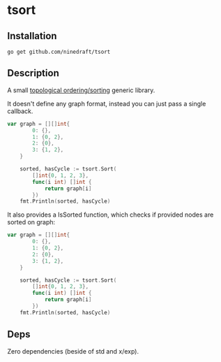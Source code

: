 # tsort

## Installation

```
go get github.com/ninedraft/tsort
```

## Description
A small [topological ordering/sorting](https://en.wikipedia.org/wiki/Topological_sorting) generic library.

It doesn't define any graph format, instead you can just pass a single callback.

```go
var graph = [][]int{
		0: {},
		1: {0, 2},
		2: {0},
		3: {1, 2},
	}

	sorted, hasCycle := tsort.Sort(
		[]int{0, 1, 2, 3},
		func(i int) []int {
			return graph[i]
		})
	fmt.Println(sorted, hasCycle)
```

It also provides a IsSorted function, which checks if provided nodes are sorted on graph:

```go
var graph = [][]int{
		0: {},
		1: {0, 2},
		2: {0},
		3: {1, 2},
	}

	sorted, hasCycle := tsort.Sort(
		[]int{0, 1, 2, 3},
		func(i int) []int {
			return graph[i]
		})
	fmt.Println(sorted, hasCycle)

```

## Deps

Zero dependencies (beside of std and x/exp).
